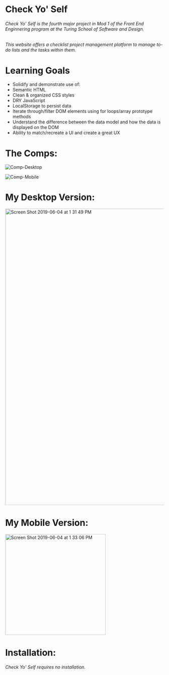 # Check Yo' Self

###### Check Yo' Self is the fourth major project in Mod 1 of the Front End Enginnering program at the Turing School of Software and Design.

###### This website offers a checklist project management platform to manage to-do lists and the tasks within them. 

# Learning Goals

* Solidify and demonstrate use of:
* Semantic HTML
* Clean & organized CSS styles
* DRY JavaScript
* LocalStorage to persist data
* Iterate through/filter DOM elements using for loops/array prototype methods
* Understand the difference between the data model and how the data is displayed on the DOM
* Ability to match/recreate a UI and create a great UX

# The Comps:

![Comp-Desktop](https://user-images.githubusercontent.com/19739235/58907871-5dffb400-86cc-11e9-8231-e9d919f6cb98.jpg)

![Comp-Mobile](https://user-images.githubusercontent.com/19739235/58915570-898b9a00-86de-11e9-9fd1-6324c2f030a2.jpg)

# My Desktop Version:

<img width="938" alt="Screen Shot 2019-06-04 at 1 31 49 PM" src="https://user-images.githubusercontent.com/19739235/58908467-e6cb1f80-86cd-11e9-9e02-3061203cf4ff.png">

# My Mobile Version:

<img width="319" alt="Screen Shot 2019-06-04 at 1 33 06 PM" src="https://user-images.githubusercontent.com/19739235/58908520-05c9b180-86ce-11e9-8d09-2efc5c0eb37c.png">

# Installation:

###### Check Yo' Self requires no installation.
